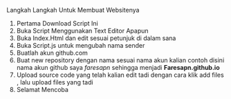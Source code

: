 Langkah Langkah Untuk Membuat Websitenya

1. Pertama Download Script Ini
2. Buka Script Menggunakan Text Editor Apapun
3. Buka Index.Html dan edit sesuai petunjuk di dalam sana
4. Buka Script.js untuk mengubah nama sender
5. Buatlah akun github.com
6. Buat new repository dengan nama sesuai nama akun kalian contoh disini nama akun github saya *faresapn* sehingga menjadi **Faresapn.github.io**
7. Upload source code yang telah kalian edit tadi dengan cara klik  add files , lalu upload files yang tadi
8. Selamat Mencoba